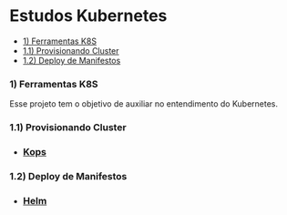 # Estudos Kubernetes

  - [1) Ferramentas K8S](#1-ferramentas-k8s)
  - [1.1) Provisionando Cluster](#1.1-provisionando-cluster)
  - [1.2) Deploy de Manifestos](#1.2-deploy-de-manifestos)

### 1) Ferramentas K8S

  Esse projeto tem o objetivo de auxiliar no entendimento do Kubernetes.

### 1.1) Provisionando Cluster
  
  * ### [Kops](https://github.com/Paulo-Rogerio/kubernetes/blob/main/kops/kops.md)

### 1.2) Deploy de Manifestos


* ### [Helm](https://github.com/Paulo-Rogerio/kubernetes/blob/main/helm/helm.md)


